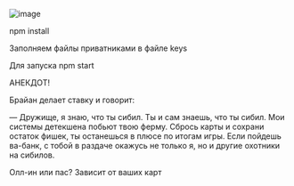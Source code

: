 ![image](https://github.com/atorasi/suicide/assets/121640832/95fa64fb-e368-46a7-bd9d-eb2ad09de4d7)


npm install

Заполняем файлы приватниками в файле keys

Для запуска npm start




АНЕКДОТ!


Брайан делает ставку и говорит: 

— Дружище, я знаю, что ты сибил. Ты и сам знаешь, что ты сибил. Мои системы детекшена побьют твою ферму.  Сбрось карты и сохрани остаток фишек, ты останешься в плюсе по итогам игры. 
Если пойдешь ва-банк, с тобой в раздаче окажусь не только я, но и другие охотники на сибилов.


Олл-ин или пас? Зависит от ваших карт
